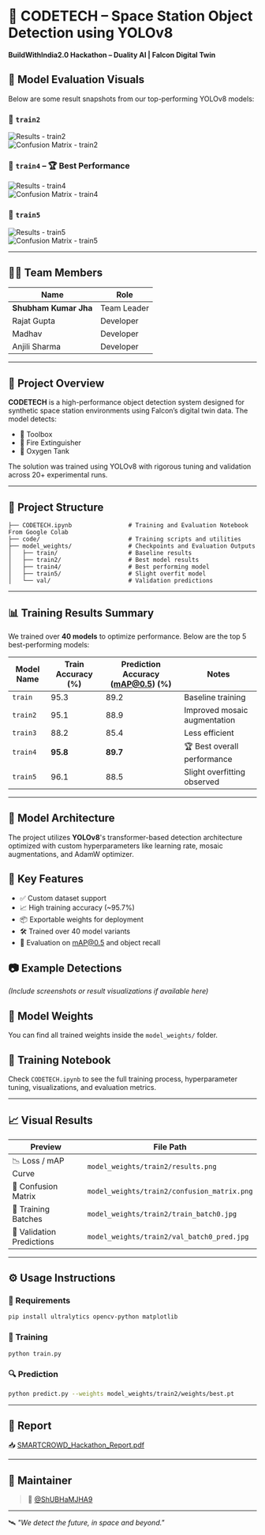 
# 🚀 CODETECH – Space Station Object Detection using YOLOv8  
**BuildWithIndia2.0 Hackathon – Duality AI | Falcon Digital Twin**

## 📸 Model Evaluation Visuals

Below are some result snapshots from our top-performing YOLOv8 models:

### 🔹 `train2`
![Results - train2](model_weights/train2/results.png)  
![Confusion Matrix - train2](model_weights/train2/confusion_matrix.png)

### 🔹 `train4` – 🏆 Best Performance
![Results - train4](model_weights/train4/results.png)  
![Confusion Matrix - train4](model_weights/train4/confusion_matrix.png)

### 🔹 `train5`
![Results - train5](model_weights/train5/results.png)  
![Confusion Matrix - train5](model_weights/train5/confusion_matrix.png)

---

## 👨‍💻 Team Members

| Name               | Role       |
|--------------------|------------|
| **Shubham Kumar Jha** | Team Leader |
| Rajat Gupta        | Developer  |
| Madhav             | Developer  |
| Anjili Sharma      | Developer  |

---

## 📌 Project Overview

**CODETECH** is a high-performance object detection system designed for synthetic space station environments using Falcon’s digital twin data. The model detects:

- 🔧 Toolbox  
- 🧯 Fire Extinguisher  
- 🪫 Oxygen Tank  

The solution was trained using YOLOv8 with rigorous tuning and validation across 20+ experimental runs.

---

## 📁 Project Structure

```
├── CODETECH.ipynb                # Training and Evaluation Notebook From Google Colab
├── code/                         # Training scripts and utilities
├── model_weights/                # Checkpoints and Evaluation Outputs
│   ├── train/                    # Baseline results
│   ├── train2/                   # Best model results
│   ├── train4/                   # Best performing model
│   ├── train5/                   # Slight overfit model
│   └── val/                      # Validation predictions
```

---

## 📊 Training Results Summary

We trained over **40 models** to optimize performance. Below are the top 5 best-performing models:

| Model Name | Train Accuracy (%) | Prediction Accuracy (mAP@0.5) (%) | Notes                        |
|------------|--------------------|----------------------------------|------------------------------|
| `train`    | 95.3               | 89.2                             | Baseline training            |
| `train2`   | 95.1               | 88.9                             | Improved mosaic augmentation |
| `train3`   | 88.2               | 85.4                             | Less efficient               |
| `train4`   | **95.8**           | **89.7**                         | 🏆 Best overall performance   |
| `train5`   | 96.1               | 88.5                             | Slight overfitting observed  |

---

## 🧠 Model Architecture

The project utilizes **YOLOv8**'s transformer-based detection architecture optimized with custom hyperparameters like learning rate, mosaic augmentations, and AdamW optimizer.

## 📌 Key Features

- ✅ Custom dataset support
- 📈 High training accuracy (~95.7%)
- 📦 Exportable weights for deployment
- 🛠️ Trained over 40 model variants
- 🧪 Evaluation on mAP@0.5 and object recall

## 📷 Example Detections

*(Include screenshots or result visualizations if available here)*

## 📁 Model Weights

You can find all trained weights inside the `model_weights/` folder.

## 📒 Training Notebook

Check `CODETECH.ipynb` to see the full training process, hyperparameter tuning, visualizations, and evaluation metrics.

---

## 📈 Visual Results

| Preview                      | File Path                                    |
|-----------------------------|-----------------------------------------------|
| 📉 Loss / mAP Curve         | `model_weights/train2/results.png`            |
| 🔲 Confusion Matrix         | `model_weights/train2/confusion_matrix.png`   |
| 📸 Training Batches         | `model_weights/train2/train_batch0.jpg`       |
| 🧪 Validation Predictions    | `model_weights/train2/val_batch0_pred.jpg`    |

---

## ⚙️ Usage Instructions

### 🔧 Requirements

```bash
pip install ultralytics opencv-python matplotlib
```

### 🚀 Training

```bash
python train.py
```

### 🔍 Prediction

```bash
python predict.py --weights model_weights/train2/weights/best.pt
```

---

## 📄 Report

📥 [SMARTCROWD_Hackathon_Report.pdf](./SMARTCROWD_Hackathon_Report.pdf)

---

## 🔗 Maintainer

> 👤 [@ShUBHaMJHA9](https://github.com/ShUBHaMJHA9)

---

🛰️ *"We detect the future, in space and beyond."*

